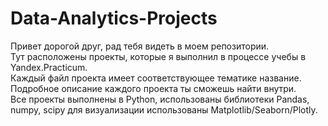 # Data-Analytics-Projects  
Привет дорогой друг, рад тебя видеть в моем репозитории.  
Тут расположены проекты, которые я выполнил в процессе учебы в Yandex.Practicum.   
Каждый файл проекта имеет соответствующее тематике название.  
Подробное описание каждого проекта ты сможешь найти внутри.  
Все проекты выполнены в Python, использованы библиотеки Pandas, numpy, scipy для визуализации использованы Matplotlib/Seaborn/Plotly.
